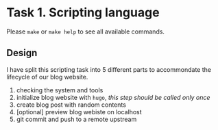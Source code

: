 # Task 1. Scripting language

Please `make` or `make help` to see all available commands.

## Design

I have split this scripting task into 5 different parts to accommondate the
lifecycle of our blog website.

1. checking the system and tools
2. initialize blog website with `hugo`, *this step should be called only once*
3. create blog post with random contents
4. [optional] preview blog webiste on localhost
5. git commit and push to a remote upstream
